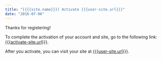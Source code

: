 ```yaml
---
title: "[{{{site.name}}}] Activate {{{user-site.url}}}"
date: "2016-07-06"
---
```


Thanks for registering!

To complete the activation of your account and site, go to the following link: [{{{activate-site.url}}}]({{{activate-site.url}}}).

After you activate, you can visit your site at [{{{user-site.url}}}]({{{user-site.url}}}).
